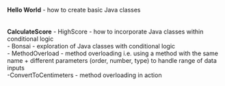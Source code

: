 **Hello World** - how to create basic Java classes </br> </br></br>
**CalculateScore** - HighScore - how to incorporate Java classes within conditional logic </br>
               - Bonsai    - exploration of Java classes with conditional logic </br>
               - MethodOverload - method overloading i.e. using a method with the same name + different parameters (order, number, type) to handle range of data inputs </br>
               -ConvertToCentimeters - method overloading in action
               
